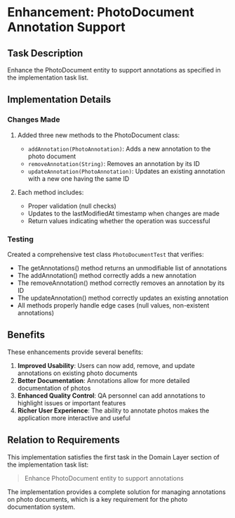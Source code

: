 # Enhancement: PhotoDocument Annotation Support

## Task Description
Enhance the PhotoDocument entity to support annotations as specified in the implementation task list.

## Implementation Details

### Changes Made
1. Added three new methods to the PhotoDocument class:
   - `addAnnotation(PhotoAnnotation)`: Adds a new annotation to the photo document
   - `removeAnnotation(String)`: Removes an annotation by its ID
   - `updateAnnotation(PhotoAnnotation)`: Updates an existing annotation with a new one having the same ID

2. Each method includes:
   - Proper validation (null checks)
   - Updates to the lastModifiedAt timestamp when changes are made
   - Return values indicating whether the operation was successful

### Testing
Created a comprehensive test class `PhotoDocumentTest` that verifies:
- The getAnnotations() method returns an unmodifiable list of annotations
- The addAnnotation() method correctly adds a new annotation
- The removeAnnotation() method correctly removes an annotation by its ID
- The updateAnnotation() method correctly updates an existing annotation
- All methods properly handle edge cases (null values, non-existent annotations)

## Benefits
These enhancements provide several benefits:
1. **Improved Usability**: Users can now add, remove, and update annotations on existing photo documents
2. **Better Documentation**: Annotations allow for more detailed documentation of photos
3. **Enhanced Quality Control**: QA personnel can add annotations to highlight issues or important features
4. **Richer User Experience**: The ability to annotate photos makes the application more interactive and useful

## Relation to Requirements
This implementation satisfies the first task in the Domain Layer section of the implementation task list:
> Enhance PhotoDocument entity to support annotations

The implementation provides a complete solution for managing annotations on photo documents, which is a key requirement for the photo documentation system.